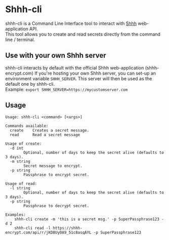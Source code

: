 # Shhh-cli  

shhh-cli is a Command Line Interface tool to interact with [Shhh](https://github.com/smallwat3r) web-application API.  
This tool allows you to create and read secrets directly from the command line / terminal.  

## Use with your own Shhh server  

shhh-cli interacts by default with the official Shhh web-application (shhh-encrypt.com)
If you're hosting your own Shhh server, you can set-up an environment variable `SHHH_SERVER`.
This server will then be used as the default one by shhh-cli.  
Example: `export SHHH_SERVER=https://mycustomserver.com`  

## Usage  

```
Usage: shhh-cli <command> [<args>]

Commands available:
  create    Creates a secret message.
  read      Read a secret message

Usage of create:
  -d int
        Optional, number of days to keep the secret alive (defaults to 3 days).
  -m string
        Secret message to encrypt.
  -p string
        Passphrase to encrypt secret.

Usage of read:
  -l string
        Optional, number of days to keep the secret alive (defaults to 3 days).
  -p string
        Passphrase to decrypt secret.

Examples:
    shhh-cli create -m 'this is a secret msg.' -p SuperPassphrase123 -d 2
    shhh-cli read -l https://shhh-encrypt.com/api/r/jKD8Uy0A9_51c8asqAYL -p SuperPassphrase123
```
